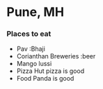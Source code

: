 # Pune, MH

### Places to eat
- Pav :Bhaji 
- Corianthan Breweries :beer
- Mango lussi
- Pizza Hut pizza is good
- Food Panda is good
